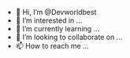 - 👋 Hi, I’m @Devworldbest
- 👀 I’m interested in ...
- 🌱 I’m currently learning ...
- 💞️ I’m looking to collaborate on ...
- 📫 How to reach me ...

<!---
Devworldbest/Devworldbest is a ✨ special ✨ repository because its `README.md` (this file) appears on your GitHub profile.
You can click the Preview link to take a look at your changes.
--->
